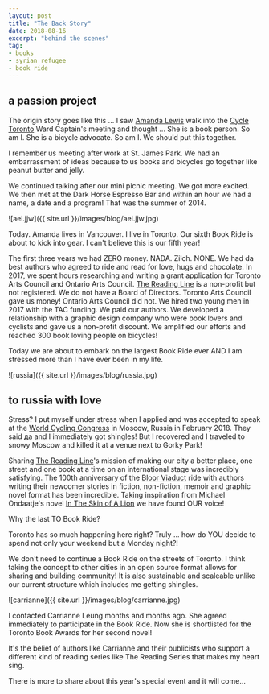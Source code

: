 ```yaml
---
layout: post
title: "The Back Story"
date: 2018-08-16    
excerpt: "behind the scenes"
tag:
- books
- syrian refugee
- book ride
---
```


## a passion project

The origin story goes like this ... I saw [Amanda Lewis](https://theamandalewis.com/) walk into the [Cycle Toronto](https://www.cycleto.ca/) Ward Captain's meeting and thought ... She is a book person. So am I. She is a bicycle advocate. So am I. We should put this together.

I remember us meeting after work at St. James Park. We had an embarrassment of ideas because to us books and bicycles go together like peanut butter and jelly.

We continued talking after our mini picnic meeting. We got more excited. We then met at the Dark Horse Espresso Bar and within an hour we had a name, a date and a program! That was the summer of 2014.

![ael.jjw]({{ site.url }}/images/blog/ael.jjw.jpg)

Today. Amanda lives in Vancouver. I live in Toronto. Our sixth Book Ride is about to kick into gear. I can't believe this is our fifth year!

The first three years we had ZERO money. NADA. Zilch. NONE. We had da best authors who agreed to ride and read for love, hugs and chocolate. In 2017, we spent hours researching and writing a grant application for Toronto Arts Council and Ontario Arts Council. [The Reading Line](http://thereadingline.ca/) is a non-profit but not registered. We do not have a Board of Directors. Toronto Arts Council gave us money! Ontario Arts Council did not. We hired two young men in 2017 with the TAC funding. We paid our authors. We developed a relationship with a graphic design company who were book lovers and cyclists and gave us a non-profit discount. We amplified our efforts and reached 300 book loving people on bicycles!

Today we are about to embark on the largest Book Ride ever AND I am stressed more than I have ever been in my life.

![russia]({{ site.url }}/images/blog/russia.jpg)

## to russia with love

Stress? I put myself under stress when I applied and was accepted to speak at the [World Cycling Congress](http://dandyhorsemagazine.com/blog/2018/02/20/winter-cycling-conference-report-from-russia-by-janet-joy-wilson/) in Moscow, Russia in February 2018. They said да and I immediately got shingles! But I recovered and I traveled to snowy Moscow and killed it at a venue next to Gorky Park!

Sharing [The Reading Line](http://thereadingline.ca/)'s mission of making our city a better place, one street and one book at a time on an international stage was incredibly satisfying. The 100th anniversary of the [Bloor Viaduct]((http://thereadingline.ca/viaduct/)) ride with authors writing their newcomer stories in fiction, non-fiction, memoir and graphic novel format has been incredible. Taking inspiration from Michael Ondaatje's novel [In The Skin of A Lion](https://www.penguinrandomhouse.ca/books/124591/in-the-skin-of-a-lion-by-michael-ondaatje/9780394281827) we have found OUR voice!

 Why the last TO Book Ride?

 Toronto has so much happening here right? Truly ... how do YOU decide to spend not only your weekend but a Monday night?!  

 We don't need to continue a Book Ride on the streets of Toronto. I think taking the concept to other cities in an open source format allows for sharing and building community! It is also sustainable and scaleable unlike our current structure which includes me getting shingles.

![carrianne]({{ site.url }}/images/blog/carrianne.jpg)

I contacted Carrianne Leung months and months ago. She agreed immediately to participate in the Book Ride. Now she is shortlisted for the Toronto Book Awards for her second novel!

It's the belief of authors like Carrianne and their publicists who support a different kind of reading series like The Reading Series that makes my heart sing.

There is more to share about this year's special event and it will come...
